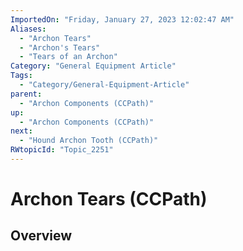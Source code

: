 ```yaml
---
ImportedOn: "Friday, January 27, 2023 12:02:47 AM"
Aliases:
  - "Archon Tears"
  - "Archon's Tears"
  - "Tears of an Archon"
Category: "General Equipment Article"
Tags:
  - "Category/General-Equipment-Article"
parent:
  - "Archon Components (CCPath)"
up:
  - "Archon Components (CCPath)"
next:
  - "Hound Archon Tooth (CCPath)"
RWtopicId: "Topic_2251"
---
```

# Archon Tears (CCPath)
## Overview
